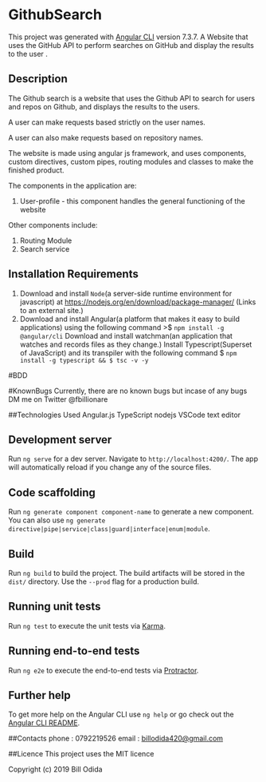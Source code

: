 # GithubSearch

This project was generated with [Angular CLI](https://github.com/angular/angular-cli) version 7.3.7. A Website that uses the GitHub API to perform searches on GitHub and display the results to the user .

## Description
The Github search is a website that uses the Github API to  search for users and repos on Github, and displays the results to the users.

A user can make requests based strictly on the user names.

A user can also make requests based on repository names.

The website is made using angular js framework, and uses components, custom directives, custom pipes, routing modules and classes to make the finished product.

The components in the application are:

1. User-profile - this component handles the general functioning of the website 

Other components include:

1. Routing Module
2. Search service

## Installation Requirements

1. Download and install `Node`(a server-side runtime environment for javascript) at https://nodejs.org/en/download/package-manager/ (Links to an external site.)
2. Download and install Angular(a platform that makes it easy to build applications) using the following command >$ `npm install -g @angular/cli`
Download and install watchman(an application that watches and records files as they change.)
Install Typescript(Superset of JavaScript) and its transpiler with the following command $ `npm install -g typescript && $ tsc -v -y`

#BDD


#KnownBugs
Currently, there are no known bugs but incase of any bugs DM me on Twitter @fbillionare
 
 ##Technologies Used
Angular.js
TypeScript
nodejs
VSCode text editor

## Development server

Run `ng serve` for a dev server. Navigate to `http://localhost:4200/`. The app will automatically reload if you change any of the source files.

## Code scaffolding

Run `ng generate component component-name` to generate a new component. You can also use `ng generate directive|pipe|service|class|guard|interface|enum|module`.

## Build

Run `ng build` to build the project. The build artifacts will be stored in the `dist/` directory. Use the `--prod` flag for a production build.

## Running unit tests

Run `ng test` to execute the unit tests via [Karma](https://karma-runner.github.io).

## Running end-to-end tests

Run `ng e2e` to execute the end-to-end tests via [Protractor](http://www.protractortest.org/).

## Further help

To get more help on the Angular CLI use `ng help` or go check out the [Angular CLI README](https://github.com/angular/angular-cli/blob/master/README.md).

##Contacts
phone : 0792219526
email : billodida420@gmail.com

##Licence
This project uses the MIT licence 

Copyright (c) 2019 Bill Odida